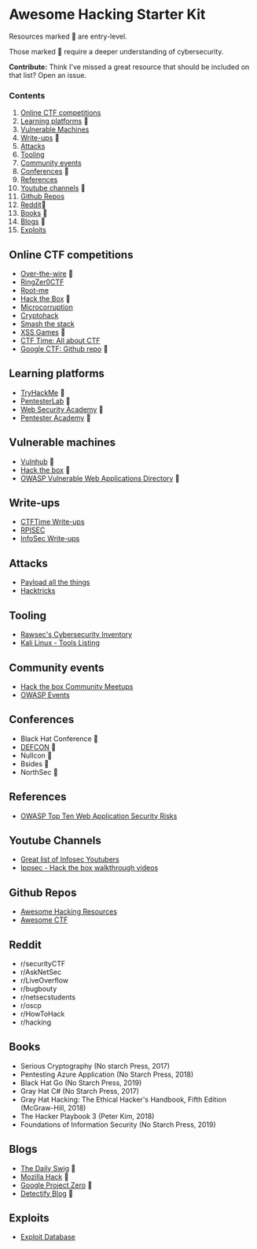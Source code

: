 # Awesome Hacking Starter Kit

Resources marked :triangular_flag_on_post: are entry-level.

Those marked :dart: require a deeper understanding of cybersecurity.

**Contribute:** Think I've missed a great resource that should be included on that list? Open an issue.

### Contents
1. [Online CTF competitions](#online-CTF-competitions)
1. [Learning platforms](#learning-platforms) :triangular_flag_on_post:
1. [Vulnerable Machines](#vulnerable-machines)
1. [Write-ups](#write-ups) :dart:
1. [Attacks](#attacks) 
1. [Tooling](#tooling)
1. [Community events](#community-events)
1. [Conferences](#conferences) :dart:
1. [References](#references)
1. [Youtube channels](#youtube-channels) :triangular_flag_on_post:
1. [Github Repos](#github-repos)
1. [Reddit](#reddit):triangular_flag_on_post:
1. [Books](#books) :triangular_flag_on_post:
1. [Blogs](#blogs) :dart:
1. [Exploits](#exploits)

## Online CTF competitions
* [Over-the-wire](https://overthewire.org/wargames/) :triangular_flag_on_post:
* [RingZer0CTF](https://ringzer0ctf.com/)
* [Root-me](https://www.root-me.org/?lang=en)
* [Hack the Box](https://www.hackthebox.eu/) :triangular_flag_on_post:
* [Microcorruption](https://microcorruption.com/login)
* [Cryptohack](https://cryptohack.org/)
* [Smash the stack](http://smashthestack.org/)
* [XSS Games](https://xss-game.appspot.com/) :triangular_flag_on_post:
* [CTF Time: All about CTF](https://ctftime.org/)
* [Google CTF: Github repo](https://github.com/google/google-ctf) :dart:

## Learning platforms
* [TryHackMe](https://tryhackme.com/) :triangular_flag_on_post:
* [PentesterLab](https://pentesterlab.com/) :triangular_flag_on_post:
* [Web Security Academy](https://portswigger.net/web-security) :triangular_flag_on_post:
* [Pentester Academy](https://www.pentesteracademy.com/) :dart:

## Vulnerable machines
* [Vulnhub](https://book.hacktricks.xyz/) :triangular_flag_on_post:
* [Hack the box](https://hackthebox.eu/) :triangular_flag_on_post:
* [OWASP Vulnerable Web Applications Directory](https://owasp.org/www-project-vulnerable-web-applications-directory/) :triangular_flag_on_post:

## Write-ups
* [CTFTime Write-ups](https://ctftime.org/writeups)
* [RPISEC](https://rpis.ec/blog/)
* [InfoSec Write-ups](https://medium.com/bugbountywriteup)

## Attacks
* [Payload all the things](https://github.com/swisskyrepo/PayloadsAllTheThings)
* [Hacktricks](https://book.hacktricks.xyz/)

## Tooling
* [Rawsec's Cybersecurity Inventory](https://inventory.raw.pm/)
* [Kali Linux - Tools Listing](https://tools.kali.org/tools-listing)

## Community events
* [Hack the box Community Meetups](https://www.meetup.com/find/?keywords=hack%20the%20box)
* [OWASP Events](https://owasp.org/events/)

## Conferences
* Black Hat Conference :dart:
* [DEFCON](https://media.defcon.org/) :dart:
* Nullcon :dart:
* Bsides :dart:
* NorthSec :dart:

## References
* [OWASP Top Ten Web Application Security Risks](https://owasp.org/www-project-top-ten/)

## Youtube Channels
* [Great list of Infosec Youtubers](https://securitycreators.video/)
* [Ippsec - Hack the box walkthrough videos](https://www.youtube.com/channel/UCa6eh7gCkpPo5XXUDfygQQA)

## Github Repos
* [Awesome Hacking Resources](https://github.com/vitalysim/Awesome-Hacking-Resources)
* [Awesome CTF](https://github.com/apsdehal/awesome-ctf)

## Reddit
* r/securityCTF
* r/AskNetSec
* r/LiveOverflow
* r/bugbouty
* r/netsecstudents
* r/oscp
* r/HowToHack
* r/hacking

## Books
* Serious Cryptography (No starch Press, 2017)
* Pentesting Azure Application (No Starch Press, 2018)
* Black Hat Go (No Starch Press, 2019)
* Gray Hat C# (No Starch Press, 2017)
* Gray Hat Hacking: The Ethical Hacker's Handbook, Fifth Edition (McGraw-Hill, 2018)
* The Hacker Playbook 3 (Peter Kim, 2018)
* Foundations of Information Security (No Starch Press, 2019)

## Blogs
* [The Daily Swig](https://portswigger.net/daily-swig) :dart:
* [Mozilla Hack](https://hacks.mozilla.org/) :dart:
* [Google Project Zero](https://googleprojectzero.blogspot.com/) :dart:
* [Detectify Blog](https://blog.detectify.com/) :dart:

## Exploits
* [Exploit Database](https://www.exploit-db.com/)
